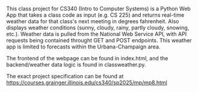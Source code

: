 This class project for CS340 (Intro to Computer Systems) is a Python Web App that takes a class code as input (e.g. CS 225) and returns real-time weather data for that class's next meeting in degrees fahrenheit. Also displays weather conditions (sunny, cloudy, rainy, partly cloudy, snowing, etc.). Weather data is pulled from the National Web Service API, with API requests being contained throught GET and POST endpoints. This weather app is limited to forecasts within the Urbana-Champaign area.

The frontend of the webpage can be found in index.html, and the backend/weather data logic is found in classweather.py.

The exact project specification can be found at https://courses.grainger.illinois.edu/cs340/sp2025/mp/mp8.html
